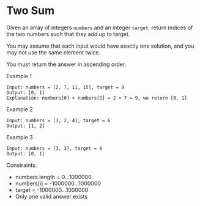 # Two Sum

Given an array of integers `numbers` and an integer `target`, return indices of the two numbers such that they add up to target.

You may assume that each input would have exactly one solution, and you may not use the same element twice.

You must return the answer in ascending order.

Example 1
```
Input: numbers = [2, 7, 11, 15], target = 9
Output: [0, 1]
Explanation: numbers[0] + numbers[1] = 2 + 7 = 9, we return [0, 1]
```

Example 2
```
Input: numbers = [3, 2, 4], target = 6
Output: [1, 2]
```

Example 3
```
Input: numbers = [3, 3], target = 6
Output: [0, 1]
```

Constraints:
- numbers.length = 0...1000000
- numbers[i] = -1000000...1000000
- target = -1000000...1000000
- Only one valid answer exists
